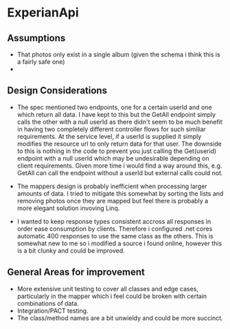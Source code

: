 # ExperianApi

## Assumptions
  - That photos only exist in a single album (given the schema i think this is a fairly safe one)
  -
  
## Design Considerations
- The spec mentioned two endpoints, one for a certain userId and one which return all data. I have kept to this but the GetAll endpoint simply calls the other with a null userId as there didn't seem to be much benefit in having two completely different controller flows for such similiar requirements. At the service level, if a userId is supplied it simply modifies the resource url to only return data for that user. The downside to this is nothing in the code to prevent you just calling the Get(userid) endpoint with a null userId which may be undesirable depending on client requirements. Given more time i would find a way around this, e.g. GetAll can call the endpoint without a userId but external calls could not. 
- The mappers design is probably inefficient when processing larger amounts of data. I tried to mitigate this somewhat by sorting the lists and removing photos once they are mapped but feel there is probably a more elegant solution invoving Linq. 

- I wanted to keep response types consistent accross all responses in order ease consumption by clients. Therefore i configured .net cores automatic 400 responses to use the same class as the others. This is somewhat new to me so i modified a source i found online, however this is a bit clunky and could be improved. 

## General Areas for improvement
  - More extensive unit testing to cover all classes and edge cases, particularly in the mapper which i feel could be broken with certain combinations of data.
  - Integration/PACT testing.
  - The class/method names are a bit unwieldy and could be more succinct.
